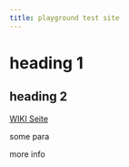 ```yaml
---
title: playground test site
---
```



# heading 1

## heading 2

[WIKI Seite](https://github.com/dhbw-de/playground/wiki)


some para

more info

